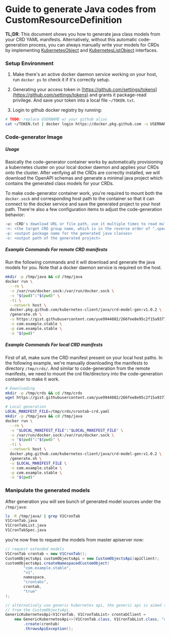 # Guide to generate Java codes from CustomResourceDefinition

__TL;DR__: This document shows you how to generate java class models from your CRD YAML manifests.
Alternatively, without this automatic code-generation process, you can always manually write your 
models for CRDs by implementing [KubernetesObject](https://github.com/kubernetes-client/java/blob/master/kubernetes/src/main/java/io/kubernetes/client/common/KubernetesObject.java) 
and [KubernetesListObject](https://github.com/kubernetes-client/java/blob/master/kubernetes/src/main/java/io/kubernetes/client/common/KubernetesListObject.java) interfaces.

### Setup Environment

1. Make there's an active docker daemon service working on your host, run `docker ps` to check it if
it's correctly setup.

2. Generating your access token in [https://github.com/settings/tokens](https://github.com/settings/tokens) 
and grants it package-read privilege. And save your token into a local file `~/TOKEN.txt`.

3. Login to github docker registry by running:

```bash
# TODO: replace USERNAME w/ your github alias
cat ~/TOKEN.txt | docker login https://docker.pkg.github.com -u USERNAME --password-stdin 
```

### Code-generator Image

##### Usage

Basically the code-generator container works by automatically provisioning a kubernetes cluster on
your local docker daemon and applies your CRDs onto the cluster. After verifying all the CRDs are
correctly installed, we will download the OpenAPI schemas and generate a minimal java project which 
contains the generated class models for your CRDs.

To make code-generator container work, you're required to mount both the `docker.sock` and corresponding 
host path to the container so that it can connect to the docker service and save the generated project
to your host path. There're also a few configuration items to adjust the code-generation behavior: 

```bash
-u: <CRD's download URL or file path, use it multiple times to read multiple CRDs>
-n: <the target CRD group name, which is in the reverse order of ".spec.group">
-p: <output package name for the generated java classes>
-o: <output path of the generated project>
```

##### Example Commands For remote CRD manifests

Run the following commands and it will download and generate the java models for you. Note that 
a docker daemon service is required on the host.

```bash
mkdir -p /tmp/java && cd /tmp/java
docker run \
  --rm \
  -v /var/run/docker.sock:/var/run/docker.sock \
  -v "$(pwd)":"$(pwd)" \
  -ti \
  --network host \
  docker.pkg.github.com/kubernetes-client/java/crd-model-gen:v1.0.2 \
  /generate.sh \
  -u https://gist.githubusercontent.com/yue9944882/266fee8e95c2f15a93778263633e72ed/raw/be12c13379eeed13d2532cb65da61fffb19ee3e7/crontab-crd.yaml \
  -n com.example.stable \
  -p com.example.stable \
  -o "$(pwd)"
```


##### Example Commands For local CRD manifests

First of all, make sure the CRD manifest present on your local host paths. In the following example, 
we're manually downloading the manifests to directory `/tmp/crds/`. And similar to code-generation 
from the remote manifests, we need to mount the crd file/directory into the code-generation container 
to make it work.

```bash
# Downloading 
mkdir -p /tmp/crds && cd /tmp/crds
wget https://gist.githubusercontent.com/yue9944882/266fee8e95c2f15a93778263633e72ed/raw/be12c13379eeed13d2532cb65da61fffb19ee3e7/crontab-crd.yaml

# Local generation
LOCAL_MANIFEST_FILE=/tmp/crds/crontab-crd.yaml
mkdir -p /tmp/java && cd /tmp/java
docker run \
  --rm \
  -v "$LOCAL_MANIFEST_FILE":"$LOCAL_MANIFEST_FILE" \
  -v /var/run/docker.sock:/var/run/docker.sock \
  -v "$(pwd)":"$(pwd)" \
  -ti \
  --network host \
  docker.pkg.github.com/kubernetes-client/java/crd-model-gen:v1.0.2 \
  /generate.sh \
  -u $LOCAL_MANIFEST_FILE \
  -n com.example.stable \
  -p com.example.stable \
  -o "$(pwd)"
```


### Manipulate the generated models

After generation you will see bunch of generated model sources under the `/tmp/java`: 

```bash
ls -R /tmp/java/ | grep V1CronTab
V1CronTab.java
V1CronTabList.java
V1CronTabSpec.java
```

you're now free to request the models from master apiserver now:

```java
// request extended models
V1CronTab crontab = new V1CronTab();
CustomObjectsApi customObjectsApi = new CustomObjectsApi(apiClient);
customObjectsApi.createNamespacedCustomObject(
        "com.example.stable",
        "v1",
        namespace,
        "crontabs",
        crontab,
        "true"
);

// alternatively use generic kubernetes api, the generic api is aimed to address the drawbacks
// from the CustomObjectsApi.
GenericKubernetesApi<V1CronTab, V1CronTabList> crontabClient =
    new GenericKubernetesApi<>(V1CronTab.class, V1CronTabList.class, "com.example.stable", "v1", "crontabs", apiClient)
        .create(crontab)
        .throwsApiException();
```



 
